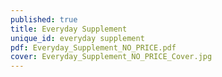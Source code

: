 ```yaml
---
published: true
title: Everyday Supplement
unique_id: everyday supplement
pdf: Everyday_Supplement_NO_PRICE.pdf
cover: Everyday_Supplement_NO_PRICE_Cover.jpg
---
```


